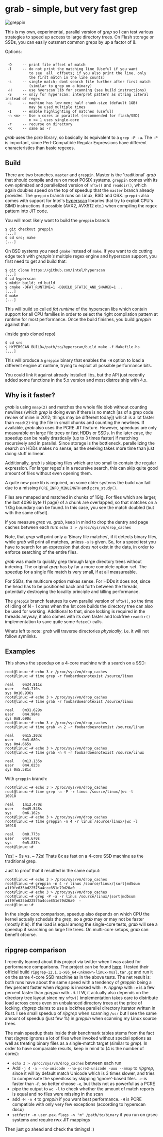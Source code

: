 grab - simple, but very fast grep
=================================


![greppin](https://github.com/stealth/grab/blob/greppin/pic/greppin.jpg)


This is my own, experimental, parallel version of _grep_ so I can test
various strategies to speed up access to large directory trees.
On Flash storage or SSDs, you can easily outsmart common greps by up
a factor of 8.

Options:

```

 -O     -- print file offset of match
 -l     -- do not print the matching line (Useful if you want
           to see _all_ offsets; if you also print the line, only
           the first match in the line counts)
 -s     -- single match; dont search file further after first match
           (similar to grep on a binary)
 -H     -- use hyerscan lib for scanning (see build instructions)
 -S     -- only for hyperscan: interpret pattern as string literal instead of regex
 -L     -- machine has low mem; half chunk-size (default 1GB)
           may be used multiple times
 -I     -- enable highlighting of matches (useful)
 -n <n> -- Use n cores in parallel (recommended for flash/SSD)
           n <= 1 uses single-core
 -r     -- recurse on directory
 -R     -- same as -r

```


_grab_ uses the _pcre_ library, so basically its equivalent to a `grep -P -a`.
The `-P` is important, since Perl-Compatible Regular Expressions have different
characteristics than basic regexes.


Build
-----

There are two branches. `master` and `greppin`. Master is the 'traditional'
*grab* that should compile and run on most POSIX systems. `greppin` comes with
its own optimized and parallelized version of `nftw()` and `readdir()`, which
again doubles speed on the top of speedup that the `master` branch already
provides. The `greppin` branch runs on Linux, BSD and OSX. `greppin` also comes
with support for Intel's [hyperscan](https://www.hyperscan.io) libraries that try
to exploit CPU's SIMD instructions if possible (AVX2, AVX512 etc.) when compiling
the regex pattern into JIT code.

You will most likely want to build the `greppin` branch:

```
$ git checkout greppin
[...]
$ cd src; make
[...]
```

On BSD systems you need `gmake` instead of `make`.
If you want to do cutting edge tech with _greppin's_ multiple regex engine and hyperscan
support, you first need to get and build that:

```
$ git clone https://github.com/intel/hyperscan
[...]
$ cd hyperscan
$ mkdir build; cd build
$ cmake -DFAT_RUNTIME=1 -DBUILD_STATIC_AND_SHARED=1 ..
[...]
$ make
[...]
```

This will build so called *fat runtime* of the hyperscan libs which contain support
for all CPU families in order to select the right compilation pattern at runtime
for most performance. Once the build finishes, you build _greppin_ against that:

(inside grab cloned repo)
```
$ cd src
$ HYPERSCAN_BUILD=/path/to/hyperscan/build make -f Makefile.hs
[...]
```

This will produce a `greppin` binary that enables the `-H` option to load
a different engine at runtime, trying to exploit all possible performance bits.

You could link it against already installed libs, but the API just recently
added some functions in the 5.x version and most distros ship with 4.x.


Why is it faster?
-----------------

_grab_ is using `mmap(2)` and matches the whole file blob
without counting newlines (which _grep_ is doing even if there is no match
[as of a grep code review of mine in 2012; things may be different today])
which is a lot faster than `read(2)`-ing the file in small chunks and counting the
newlines. If available, _grab_ also uses the PCRE JIT feature.
However, speedups are only measurable on large file trees or fast HDDs or SSDs.
In the later case, the speedup can be really drastically (up to 3 times faster)
if matching recursively and in parallel. Since storage is the bottleneck,
parallelizing the search on HDDs makes no sense, as the seeking takes more time
than just doing stuff in linear.

Additionally, _grab_ is skipping files which are too small to contain the
regular expression. For larger regex's in a recursive search, this can
skip quite good amount of files without even opening them.

A quite new pcre lib is required, on some older systems the build can fail
due to a missing `PCRE_INFO_MINLENGTH` and `pcre_study()`.

Files are mmaped and matched in chunks of 1Gig. For files which are larger,
the last 4096 byte (1 page) of a chunk are overlapped, so that matches on a 1 Gig
boundary can be found. In this case, you see the match doubled (but with the
same offset).

If you measure _grep_ vs. _grab_, keep in mind to drop the dentry and page
caches between each run: `echo 3 > /proc/sys/vm/drop_caches`

Note, that _grep_ will print only a 'Binary file matches', if it detects binary
files, while _grab_ will print all matches, unless `-s` is given. So, for a
speed test you have to search for an expression that *does not* exist in the data,
in order to enforce searching of the entire files.

_grab_ was made to quickly grep through large directory trees without indexing.
The original _grep_ has by far a more complete option-set. The speedup
for a single file match is very small, if at all measureable.

For SSDs, the multicore option makes sense. For HDDs it does not, since
the head has to be positioned back and forth between the threads, potentially
destroying the locality principle and killing performance.

The `greppin` branch features its own parallel version of `nftw()`, so the time
of idling of N - 1 cores when the 1st core builds the directory tree can also
be used for working. Additional to that, since locking is required in the
threads anyway, it also comes with its own faster and lockfree `readdir()` implementation
to save quite some `futex()` calls.

Whats left to note: _grab_ will traverse directories _physically_, i.e. it will not follow
symlinks.


Examples
--------

This shows the speedup on a 4-core machine with a search on a SSD:


```
root@linux:~# echo 3 > /proc/sys/vm/drop_caches
root@linux:~# time grep -r foobardoesnotexist /source/linux

real	0m34.811s
user	0m3.710s
sys	0m10.936s
root@linux:~# echo 3 > /proc/sys/vm/drop_caches
root@linux:~# time grab -r foobardoesnotexist /source/linux

real	0m31.629s
user	0m4.984s
sys	0m8.690s
root@linux:~# echo 3 > /proc/sys/vm/drop_caches
root@linux:~# time grab -n 2 -r foobardoesnotexist /source/linux

real	0m15.203s
user	0m3.689s
sys	0m4.665s
root@linux:~# echo 3 > /proc/sys/vm/drop_caches
root@linux:~# time grab -n 4 -r foobardoesnotexist /source/linux

real	0m13.135s
user	0m4.023s
sys	0m5.581s
```

With `greppin` branch:

```
root@linux:~# echo 3 > /proc/sys/vm/drop_caches
root@linux:~# time grep -a -P -r linus /source/linux/|wc -l
16918

real    1m12.470s
user    0m49.548s
sys     0m6.162s
root@linux:~# echo 3 > /proc/sys/vm/drop_caches
root@linux:~# time greppin -n 4 -r linus /source/linux/|wc -l
16918

real    0m8.773s
user    0m4.670s
sys     0m5.837s
root@linux:~#
```

Yes! ~ 9s vs. ~ 72s! Thats 8x as fast on a 4-core SSD machine as the traditional grep.

Just to proof that it resulted in the same output:

```
root@linux:~# echo 3 > /proc/sys/vm/drop_caches
root@linux:~# greppin -n 4 -r linus /source/linux/|sort|md5sum
a1f9fe635bd22575a4cce851e79d26a0  -
root@linux:~# echo 3 > /proc/sys/vm/drop_caches
root@linux:~# grep -P -a -r linus /source/linux/|sort|md5sum
a1f9fe635bd22575a4cce851e79d26a0  -
root@linux:~#
```


In the single core comparison, speedup also depends on which CPU the kernel
actually scheduls the _grep_, so a _grab_ may or may not be faster (mostly it is).
If the load is equal among the single-core tests, _grab_ will see a speedup if
searching on large file trees. On multi-core setups, _grab_ can benefit ofcorse.


ripgrep comparison
------------------

I recently learned about this project via twitter when I was asked for performance
comparisons. The project can be found [here](https://github.com/BurntSushi/ripgrep).
I tested their official build `ripgrep-12.1.1-x86_64-unknown-linux-musl.tar.gz`
and run it on the same 4-core SSD machine as in the above tests. The net result is:
both runs have about the same speed with a tendency of _greppin_ being a few percent faster
when _ripgrep_ is invoked with `-P`. _ripgrep_ with `-e` is a few percent faster
than _greppin_ with `-H`.
ITW, it actually also depends on the directory tree layout since my `nftw()`
implementation takes care to distribute load across cores even on unbalanced directory trees
at the price of locking. _ripgrep_ claims to use a lockfree parallel directory iterator
written in Rust. I see small speedup of _ripgrep_ when scanning `/usr` but I see
the same amount of speedup (just few %) in _greppin_ when scanning my Linux source
trees.

The main speedup thats inside their benchmark tables stems from the fact that _ripgrep_
ignores a lot of files when invoked without special options as well as treating
binary files as a single-match target (similar to _grep_). In order to have
comparable results, keep in mind to (4 is the number of cores):

* `echo 3 > /proc/sys/vm/drop_caches` between each run
* Add `-j 4 -a --no-unicode --no-pcre2-unicode -uuu --mmap` to _ripgrep_, since
  it will by default match Unicode which is 3 times slower, and tries to compensate
  the speedloss by skipping 'ignore'-based files. `-e` is faster than `-P`,
  so better choose `-e`, but thats not as powerful as a PCRE
* pipe the output to `wc -l` to check whether the amount of match reports is equal
  and no files were missing in the scan
* add `-H -n 4` to _greppin_ if you want best performance. `-H` is PCRE compatible
  with only very few exceptions (according to hyperscan docu)
* `setfattr -n user.pax.flags -v "m" /path/to/binary` if you run on grsec systems
  and require rwx JIT mappings

Then just go ahead and check the timings! :)


